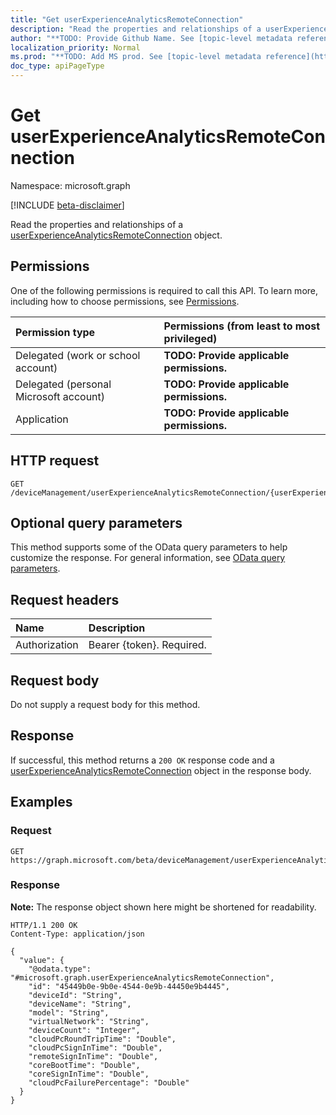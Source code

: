 ```yaml
---
title: "Get userExperienceAnalyticsRemoteConnection"
description: "Read the properties and relationships of a userExperienceAnalyticsRemoteConnection object."
author: "**TODO: Provide Github Name. See [topic-level metadata reference](https://msgo.azurewebsites.net/add/document/guidelines/metadata.html#topic-level-metadata)**"
localization_priority: Normal
ms.prod: "**TODO: Add MS prod. See [topic-level metadata reference](https://msgo.azurewebsites.net/add/document/guidelines/metadata.html#topic-level-metadata)**"
doc_type: apiPageType
---
```


# Get userExperienceAnalyticsRemoteConnection
Namespace: microsoft.graph

[!INCLUDE [beta-disclaimer](../../includes/beta-disclaimer.md)]

Read the properties and relationships of a [userExperienceAnalyticsRemoteConnection](../resources/intune-userexperienceanalyticsremoteconnection.md) object.

## Permissions
One of the following permissions is required to call this API. To learn more, including how to choose permissions, see [Permissions](/graph/permissions-reference).

|Permission type|Permissions (from least to most privileged)|
|:---|:---|
|Delegated (work or school account)|**TODO: Provide applicable permissions.**|
|Delegated (personal Microsoft account)|**TODO: Provide applicable permissions.**|
|Application|**TODO: Provide applicable permissions.**|

## HTTP request

<!-- {
  "blockType": "ignored"
}
-->
``` http
GET /deviceManagement/userExperienceAnalyticsRemoteConnection/{userExperienceAnalyticsRemoteConnectionId}
```

## Optional query parameters
This method supports some of the OData query parameters to help customize the response. For general information, see [OData query parameters](/graph/query-parameters).

## Request headers
|Name|Description|
|:---|:---|
|Authorization|Bearer {token}. Required.|

## Request body
Do not supply a request body for this method.

## Response

If successful, this method returns a `200 OK` response code and a [userExperienceAnalyticsRemoteConnection](../resources/intune-userexperienceanalyticsremoteconnection.md) object in the response body.

## Examples

### Request
<!-- {
  "blockType": "request",
  "name": "get_userexperienceanalyticsremoteconnection"
}
-->
``` http
GET https://graph.microsoft.com/beta/deviceManagement/userExperienceAnalyticsRemoteConnection/{userExperienceAnalyticsRemoteConnectionId}
```


### Response
**Note:** The response object shown here might be shortened for readability.
<!-- {
  "blockType": "response",
  "truncated": true,
  "@odata.type": "microsoft.graph.userExperienceAnalyticsRemoteConnection"
}
-->
``` http
HTTP/1.1 200 OK
Content-Type: application/json

{
  "value": {
    "@odata.type": "#microsoft.graph.userExperienceAnalyticsRemoteConnection",
    "id": "45449b0e-9b0e-4544-0e9b-44450e9b4445",
    "deviceId": "String",
    "deviceName": "String",
    "model": "String",
    "virtualNetwork": "String",
    "deviceCount": "Integer",
    "cloudPcRoundTripTime": "Double",
    "cloudPcSignInTime": "Double",
    "remoteSignInTime": "Double",
    "coreBootTime": "Double",
    "coreSignInTime": "Double",
    "cloudPcFailurePercentage": "Double"
  }
}
```

